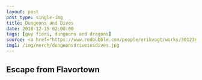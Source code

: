 ```yaml
---
layout: post
post_type: single-img
title: Dungeons and Dives
date: 2018-12-15 02:00:00
tags: [guy fieri, dungeons and dragons]
source: <a href="https://www.redbubble.com/people/erikvogt/works/30123698-dungeons-and-diners-and-dragons-and-drive-ins-and-dives-slightly-larger-image?body_color=red&p=t-shirt&print_location=front&size=medium&style=mens&utm_source=google&utm_medium=cpc&utm_campaign=g.pla+notset&country_code=US&gclid=Cj0KCQiAxs3gBRDGARIsAO4tqq2jeaa9n50ZlGgStr40HqmA7-BhwweHAaGLJ88LAoou4K6boj1LO2YaAsSTEALw_wcB" target="_blank" rel="nofollow">RedBubble</a>
img1: /img/merch/dungeonsdriveinsdives.jpg
---
```

## Escape from Flavortown
